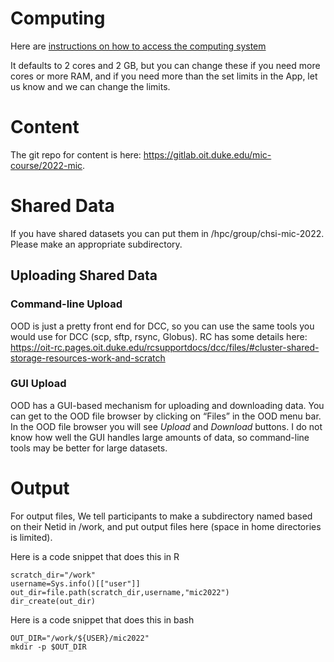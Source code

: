 # Computing
Here are [instructions on how to access the computing system](ondemand_howto.md)

It defaults to 2 cores and 2 GB, but you can change these if you need more cores or more RAM, and if you need more than the set limits in the App, let us know and we can change the limits.

# Content
The git repo for content is here: <https://gitlab.oit.duke.edu/mic-course/2022-mic>.

# Shared Data
If you have shared datasets you can put them in /hpc/group/chsi-mic-2022. Please make an appropriate subdirectory.

## Uploading Shared Data
### Command-line Upload
OOD is just a pretty front end for DCC, so you can use the same tools you would use for DCC (scp, sftp, rsync, Globus). RC has some details here: <https://oit-rc.pages.oit.duke.edu/rcsupportdocs/dcc/files/#cluster-shared-storage-resources-work-and-scratch>

### GUI Upload
OOD has a GUI-based mechanism for uploading and downloading data. You can get to the OOD file browser by clicking on “Files” in the OOD menu bar. In the OOD file browser you will see *Upload* and *Download* buttons. I do not know how well the GUI handles large amounts of data, so command-line tools may be better for large datasets.

# Output 
For output files, We tell participants to make a subdirectory named based on their Netid in /work, and put output files here (space in home directories is limited). 

Here is a code snippet that does this in R
```
scratch_dir="/work"
username=Sys.info()[["user"]]
out_dir=file.path(scratch_dir,username,"mic2022")
dir_create(out_dir)
```

Here is a code snippet that does this in bash
```
OUT_DIR="/work/${USER}/mic2022"
mkdir -p $OUT_DIR
```
